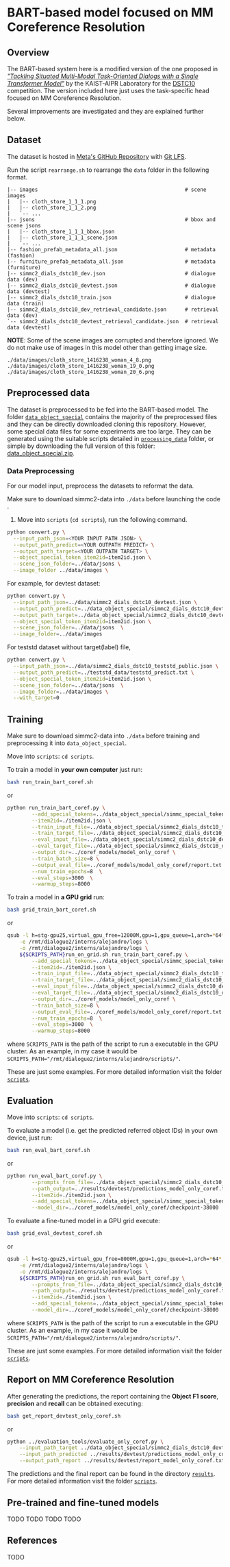 # BART-based model focused on MM Coreference Resolution

## Overview
The BART-based system here is a modified version of the one proposed in [*"Tackling Situated Multi-Modal Task-Oriented Dialogs with a Single Transformer Model"*](https://openreview.net/forum?id=NajekV9uBas) by the KAIST-AIPR Laboratory for the [DSTC10](https://sites.google.com/dstc.community/dstc10/home) competition. The version included here just uses the task-specific head focused on MM Coreference Resolution.

Several improvements are investigated and they are explained further below.


## **Dataset**
The dataset is hosted in [Meta's GitHub Repository](https://github.com/facebookresearch/simmc2) with [Git LFS](https://git-lfs.github.com/).

Run the script `rearrange.sh` to rearrange the `data` folder in the following format.

```
|-- images                                                # scene images
|   |-- cloth_store_1_1_1.png
|   |-- cloth_store_1_1_2.png
|   `-- ...
|-- jsons                                                 # bbox and scene jsons
|   |-- cloth_store_1_1_1_bbox.json
|   |-- cloth_store_1_1_1_scene.json
|   `-- ...
|-- fashion_prefab_metadata_all.json                      # metadata (fashion)
|-- furniture_prefab_metadata_all.json                    # metadata (furniture)
|-- simmc2_dials_dstc10_dev.json                          # dialogue data (dev)
|-- simmc2_dials_dstc10_devtest.json                      # dialogue data (devtest)
|-- simmc2_dials_dstc10_train.json                        # dialogue data (train)
|-- simmc2_dials_dstc10_dev_retrieval_candidate.json      # retrieval data (dev)
`-- simmc2_dials_dstc10_devtest_retrieval_candidate.json  # retrieval data (devtest)
```

**NOTE**: Some of the scene images are corrupted and therefore ignored. We do not make use of images in this model other than getting image size.
```
./data/images/cloth_store_1416238_woman_4_8.png
./data/images/cloth_store_1416238_woman_19_0.png
./data/images/cloth_store_1416238_woman_20_6.png
```


## **Preprocessed data**
The dataset is preprocessed to be fed into the BART-based model. The folder [`data_object_special`](https://github.com/AlejandroSantorum/simmc2-Multimodal_Coreference_Resolution/tree/main/models/bart_only_coref/data_object_special) contains the majority of the preprocessed files and they can be directly downloaded cloning this repository. However, some special data files for some experiments are too large. They can be generated using the suitable scripts detailed in [`processing_data`](https://github.com/AlejandroSantorum/simmc2-Multimodal_Coreference_Resolution/tree/main/models/bart_only_coref/processing_data) folder, or simple by downloading the full version of this folder: [data_object_special.zip](https://drive.google.com/file/d/1LsnwUyt_ZG-e1OS-Hiud7ERvU8jpD4KA/view?usp=sharing).


### **Data Preprocessing**
For our model input, preprocess the datasets to reformat the data. 

Make sure to download simmc2-data into `./data` before launching the code .

1. Move into `scripts` (`cd scripts`), run the following command.
```bash
python convert.py \
  --input_path_json=<YOUR INPUT PATH JSON> \
  --output_path_predict=<YOUR OUTPATH PREDICT> \
  --output_path_target=<YOUR OUTPATH TARGET> \
  --object_special_token_item2id=item2id.json \
  --scene_json_folder=../data/jsons \
  --image_folder ../data/images \
```

For example, for devtest dataset:
```bash
python convert.py \
  --input_path_json=../data/simmc2_dials_dstc10_devtest.json \
  --output_path_predict=../data_object_special/simmc2_dials_dstc10_devtest_predict.txt \
  --output_path_target=../data_object_special/simmc2_dials_dstc10_devtest_target.txt \
  --object_special_token_item2id=item2id.json \
  --scene_json_folder=../data/jsons  \
  --image_folder=../data/images 
```
For teststd dataset without target(label) file,
```bash
python convert.py \
  --input_path_json=../data/simmc2_dials_dstc10_teststd_public.json \
  --output_path_predict=../teststd_data/teststd_predict.txt \
  --object_special_token_item2id=item2id.json \
  --scene_json_folder=../data/jsons  \
  --image_folder=../data/images \
  --with_target=0
```

## **Training**
Make sure to download simmc2-data into `./data` before training and preprocessing it into `data_object_special`.

Move into `scripts`: `cd scripts`. 

To train a model in **your own computer** just run:
```bash
bash run_train_bart_coref.sh
```
or 
```bash
python run_train_bart_coref.py \
        --add_special_tokens=../data_object_special/simmc_special_tokens.json \
        --item2id=./item2id.json \
        --train_input_file=../data_object_special/simmc2_dials_dstc10_train_predict.txt \
        --train_target_file=../data_object_special/simmc2_dials_dstc10_train_target.txt  \
        --eval_input_file=../data_object_special/simmc2_dials_dstc10_devtest_predict.txt \
        --eval_target_file=../data_object_special/simmc2_dials_dstc10_devtest_target.txt \
        --output_dir=../coref_models/model_only_coref \
        --train_batch_size=8 \
        --output_eval_file=../coref_models/model_only_coref/report.txt \
        --num_train_epochs=8  \
        --eval_steps=3000  \
        --warmup_steps=8000
```

To train a model in **a GPU grid** run:
```bash
bash grid_train_bart_coref.sh
```
or
```bash
qsub -l h=stg-gpu25,virtual_gpu_free=12000M,gpu=1,gpu_queue=1,arch=*64*,test=*,centos=1,gpu_installed=1 \
    -e /rmt/dialogue2/interns/alejandro/logs \
    -o /rmt/dialogue2/interns/alejandro/logs \
    ${SCRIPTS_PATH}run_on_grid.sh run_train_bart_coref.py \
        --add_special_tokens=../data_object_special/simmc_special_tokens.json \
        --item2id=./item2id.json \
        --train_input_file=../data_object_special/simmc2_dials_dstc10_train_predict.txt \
        --train_target_file=../data_object_special/simmc2_dials_dstc10_train_target.txt  \
        --eval_input_file=../data_object_special/simmc2_dials_dstc10_devtest_predict.txt \
        --eval_target_file=../data_object_special/simmc2_dials_dstc10_devtest_target.txt \
        --output_dir=../coref_models/model_only_coref \
        --train_batch_size=8 \
        --output_eval_file=../coref_models/model_only_coref/report.txt \
        --num_train_epochs=8  \
        --eval_steps=3000  \
        --warmup_steps=8000
```
where `SCRIPTS_PATH` is the path of the script to run a executable in the GPU cluster. As an example, in my case it would be `SCRIPTS_PATH="/rmt/dialogue2/interns/alejandro/scripts/"`.

These are just some examples. For more detailed information visit the folder [`scripts`](https://github.com/AlejandroSantorum/simmc2-Multimodal_Coreference_Resolution/tree/main/models/bart_only_coref/scripts).

## **Evaluation**
Move into `scripts`: `cd scripts`. 

To evaluate a model (i.e. get the predicted referred object IDs) in your own device, just run:
```bash
bash run_eval_bart_coref.sh
```
or
```bash
python run_eval_bart_coref.py \
        --prompts_from_file=../data_object_special/simmc2_dials_dstc10_devtest_predict.txt \
        --path_output=../results/devtest/predictions_model_only_coref.txt \
        --item2id=./item2id.json \
        --add_special_tokens=../data_object_special/simmc_special_tokens.json \
        --model_dir=../coref_models/model_only_coref/checkpoint-38000
```

To evaluate a fine-tuned model in a GPU grid execute:
```bash
bash grid_eval_devtest_coref.sh
```
or
```bash
qsub -l h=stg-gpu25,virtual_gpu_free=8000M,gpu=1,gpu_queue=1,arch=*64*,test=*,centos=1,gpu_installed=1 \
    -e /rmt/dialogue2/interns/alejandro/logs \
    -o /rmt/dialogue2/interns/alejandro/logs \
    ${SCRIPTS_PATH}run_on_grid.sh run_eval_bart_coref.py \
        --prompts_from_file=../data_object_special/simmc2_dials_dstc10_devtest_predict.txt \
        --path_output=../results/devtest/predictions_model_only_coref.txt \
        --item2id=./item2id.json \
        --add_special_tokens=../data_object_special/simmc_special_tokens.json \
        --model_dir=../coref_models/model_only_coref/checkpoint-38000
```
where `SCRIPTS_PATH` is the path of the script to run a executable in the GPU cluster. As an example, in my case it would be `SCRIPTS_PATH="/rmt/dialogue2/interns/alejandro/scripts/"`.

These are just some examples. For more detailed information visit the folder [`scripts`](https://github.com/AlejandroSantorum/simmc2-Multimodal_Coreference_Resolution/tree/main/models/bart_only_coref/scripts).

## **Report on MM Coreference Resolution**
After generating the predictions, the report containing the **Object F1 score**, **precision** and **recall** can be obtained executing:
```bash
bash get_report_devtest_only_coref.sh
```
or
```bash
python ../evaluation_tools/evaluate_only_coref.py \
    --input_path_target ../data_object_special/simmc2_dials_dstc10_devtest_target.txt \
    --input_path_predicted ../results/devtest/predictions_model_only_coref.txt \
    --output_path_report ../results/devtest/report_model_only_coref.txt
```
The predictions and the final report can be found in the directory [`results`](https://github.com/AlejandroSantorum/simmc2-Multimodal_Coreference_Resolution/tree/main/models/bart_only_coref/results). For more detailed information visit the folder [`scripts`](https://github.com/AlejandroSantorum/simmc2-Multimodal_Coreference_Resolution/tree/main/models/bart_only_coref/scripts).



## **Pre-trained and fine-tuned models**
TODO TODO TODO TODO

## References
TODO
